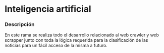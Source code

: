 # Inteligencia artificial

### Descripción

En este rama se realiza todo el desarrollo relacionado al web crawler y web scrapper junto con toda la lógica requerida para la clasificación de las noticias para un fácil acceso de la misma a futuro.